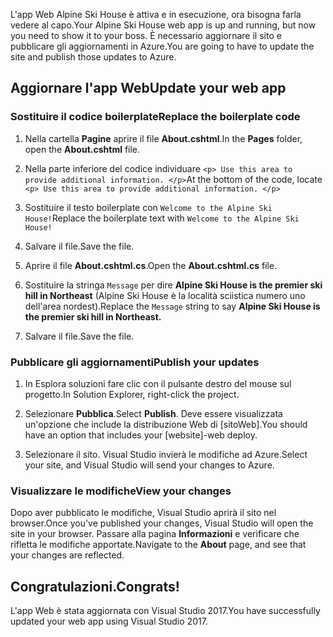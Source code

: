 <span data-ttu-id="9f78c-101">L'app Web Alpine Ski House è attiva e in esecuzione, ora bisogna farla vedere al capo.</span><span class="sxs-lookup"><span data-stu-id="9f78c-101">Your Alpine Ski House web app is up and running, but now you need to show it to your boss.</span></span> <span data-ttu-id="9f78c-102">È necessario aggiornare il sito e pubblicare gli aggiornamenti in Azure.</span><span class="sxs-lookup"><span data-stu-id="9f78c-102">You are going to have to update the site and publish those updates to Azure.</span></span>

## <a name="update-your-web-app"></a><span data-ttu-id="9f78c-103">Aggiornare l'app Web</span><span class="sxs-lookup"><span data-stu-id="9f78c-103">Update your web app</span></span>

### <a name="replace-the-boilerplate-code"></a><span data-ttu-id="9f78c-104">Sostituire il codice boilerplate</span><span class="sxs-lookup"><span data-stu-id="9f78c-104">Replace the boilerplate code</span></span>

1. <span data-ttu-id="9f78c-105">Nella cartella **Pagine** aprire il file **About.cshtml**.</span><span class="sxs-lookup"><span data-stu-id="9f78c-105">In the **Pages** folder, open the **About.cshtml** file.</span></span>

1. <span data-ttu-id="9f78c-106">Nella parte inferiore del codice individuare `<p> Use this area to provide additional information. </p>`</span><span class="sxs-lookup"><span data-stu-id="9f78c-106">At the bottom of the code, locate `<p> Use this area to provide additional information. </p>`</span></span>

1. <span data-ttu-id="9f78c-107">Sostituire il testo boilerplate con `Welcome to the Alpine Ski House!`</span><span class="sxs-lookup"><span data-stu-id="9f78c-107">Replace the boilerplate text with `Welcome to the Alpine Ski House!`</span></span>

1. <span data-ttu-id="9f78c-108">Salvare il file.</span><span class="sxs-lookup"><span data-stu-id="9f78c-108">Save the file.</span></span>

1. <span data-ttu-id="9f78c-109">Aprire il file **About.cshtml.cs**.</span><span class="sxs-lookup"><span data-stu-id="9f78c-109">Open the **About.cshtml.cs** file.</span></span>

1. <span data-ttu-id="9f78c-110">Sostituire la stringa `Message` per dire **Alpine Ski House is the premier ski hill in Northeast** (Alpine Ski House è la località sciistica numero uno dell'area nordest).</span><span class="sxs-lookup"><span data-stu-id="9f78c-110">Replace the `Message` string to say **Alpine Ski House is the premier ski hill in Northeast.**</span></span>

1. <span data-ttu-id="9f78c-111">Salvare il file.</span><span class="sxs-lookup"><span data-stu-id="9f78c-111">Save the file.</span></span>

### <a name="publish-your-updates"></a><span data-ttu-id="9f78c-112">Pubblicare gli aggiornamenti</span><span class="sxs-lookup"><span data-stu-id="9f78c-112">Publish your updates</span></span>

1. <span data-ttu-id="9f78c-113">In Esplora soluzioni fare clic con il pulsante destro del mouse sul progetto.</span><span class="sxs-lookup"><span data-stu-id="9f78c-113">In Solution Explorer, right-click the project.</span></span>

1. <span data-ttu-id="9f78c-114">Selezionare **Pubblica**.</span><span class="sxs-lookup"><span data-stu-id="9f78c-114">Select **Publish**.</span></span> <span data-ttu-id="9f78c-115">Deve essere visualizzata un'opzione che include la distribuzione Web di [sitoWeb].</span><span class="sxs-lookup"><span data-stu-id="9f78c-115">You should have an option that includes your [website]-web deploy.</span></span>

1. <span data-ttu-id="9f78c-116">Selezionare il sito. Visual Studio invierà le modifiche ad Azure.</span><span class="sxs-lookup"><span data-stu-id="9f78c-116">Select your site, and Visual Studio will send your changes to Azure.</span></span>

### <a name="view-your-changes"></a><span data-ttu-id="9f78c-117">Visualizzare le modifiche</span><span class="sxs-lookup"><span data-stu-id="9f78c-117">View your changes</span></span>

<span data-ttu-id="9f78c-118">Dopo aver pubblicato le modifiche, Visual Studio aprirà il sito nel browser.</span><span class="sxs-lookup"><span data-stu-id="9f78c-118">Once you've published your changes, Visual Studio will open the site in your browser.</span></span> <span data-ttu-id="9f78c-119">Passare alla pagina **Informazioni** e verificare che rifletta le modifiche apportate.</span><span class="sxs-lookup"><span data-stu-id="9f78c-119">Navigate to the **About** page, and see that your changes are reflected.</span></span>

## <a name="congrats"></a><span data-ttu-id="9f78c-120">Congratulazioni.</span><span class="sxs-lookup"><span data-stu-id="9f78c-120">Congrats!</span></span>

<span data-ttu-id="9f78c-121">L'app Web è stata aggiornata con Visual Studio 2017.</span><span class="sxs-lookup"><span data-stu-id="9f78c-121">You have successfully updated your web app using Visual Studio 2017.</span></span>
